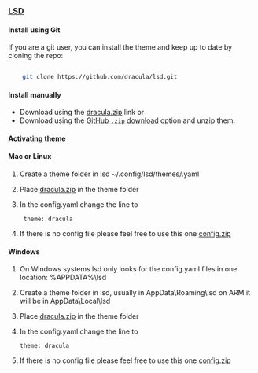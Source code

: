 ### [LSD](https://github.com/lsd-rs/lsd)

#### Install using Git

If you are a git user, you can install the theme and keep up to date by cloning the repo:

```bash

    git clone https://github.com/dracula/lsd.git

```

#### Install manually

- Download using the [dracula.zip](https://github.com/dracula/lsd/files/11355419/dracula.zip) link or
- Download using the [GitHub `.zip` download](https://github.com/dracula/lsd/archive/refs/heads/main.zip) option and unzip them.

#### Activating theme

#### Mac or Linux

1. Create a theme folder in lsd ~/.config/lsd/themes/.yaml
2. Place [dracula.zip](https://github.com/dracula/lsd/files/11355419/dracula.zip) in the theme folder
2. In the config.yaml change the line to

        theme: dracula
3. If there is no config file please feel free to use this one [config.zip](https://github.com/dracula/lsd/files/11355414/config.zip)        

#### Windows

1.  On Windows systems lsd only looks for the config.yaml files in one location: %APPDATA%\lsd
2.  Create a theme folder in lsd, usually in AppData\Roaming\lsd on ARM it will be in AppData\Local\lsd
3.  Place [dracula.zip](https://github.com/dracula/lsd/files/11355419/dracula.zip) in the theme folder
4.  In the config.yaml change the line to

        theme: dracula
5. If there is no config file please feel free to use this one [config.zip](https://github.com/dracula/lsd/files/11355414/config.zip) 
